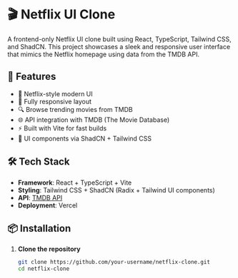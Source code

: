 # 🎬 Netflix UI Clone

A frontend-only Netflix UI clone built using React, TypeScript, Tailwind CSS, and ShadCN. This project showcases a sleek and responsive user interface that mimics the Netflix homepage using data from the TMDB API.

## 🚀 Features

- 🎨 Netflix-style modern UI
- 📱 Fully responsive layout
- 🔍 Browse trending movies from TMDB
- 🌐 API integration with TMDB (The Movie Database)
- ⚡ Built with Vite for fast builds
- 💅 UI components via ShadCN + Tailwind CSS

## 🛠️ Tech Stack

- **Framework**: React + TypeScript + Vite
- **Styling**: Tailwind CSS + ShadCN (Radix + Tailwind UI components)
- **API**: [TMDB API](https://www.themoviedb.org/)
- **Deployment**: Vercel

## 📦 Installation

1. **Clone the repository**
   ```bash
   git clone https://github.com/your-username/netflix-clone.git
   cd netflix-clone
